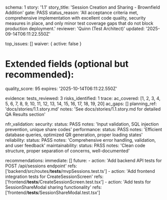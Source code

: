 schema: 1
story: '1.1'
story_title: 'Session Creation and Sharing - Brownfield Addition'
gate: PASS
status_reason: 'All acceptance criteria met, comprehensive implementation with excellent code quality, security measures in place, and only minor test coverage gaps that do not block production deployment.'
reviewer: 'Quinn (Test Architect)'
updated: '2025-09-14T06:11:22.550Z'

top_issues: []
waiver: { active: false }

# Extended fields (optional but recommended):
quality_score: 95
expires: '2025-10-14T06:11:22.550Z'

evidence:
  tests_reviewed: 3
  risks_identified: 1
  trace:
    ac_covered: [1, 2, 3, 4, 5, 6, 7, 8, 9, 10, 11, 12, 13, 14, 15, 16, 17, 18, 19, 20]
    ac_gaps: []
  planning_ref: 'docs/stories/1.1.story.md'
  notes: 'See docs/stories/1.1.story.md for detailed QA Results section'

nfr_validation:
  security:
    status: PASS
    notes: 'Input validation, SQL injection prevention, unique share codes'
  performance:
    status: PASS
    notes: 'Efficient database queries, optimized QR generation, proper loading states'
  reliability:
    status: PASS
    notes: 'Comprehensive error handling, validation, and user feedback'
  maintainability:
    status: PASS
    notes: 'Clean code structure, proper separation of concerns, well-documented'

recommendations:
  immediate: []
  future:
    - action: 'Add backend API tests for POST /api/sessions endpoint'
      refs: ['backend/src/routes/__tests__/mvpSessions.test.ts']
    - action: 'Add frontend integration tests for CreateSessionScreen'
      refs: ['frontend/__tests__/CreateSessionScreen.test.tsx']
    - action: 'Add tests for SessionShareModal sharing functionality'
      refs: ['frontend/__tests__/SessionShareModal.test.tsx']